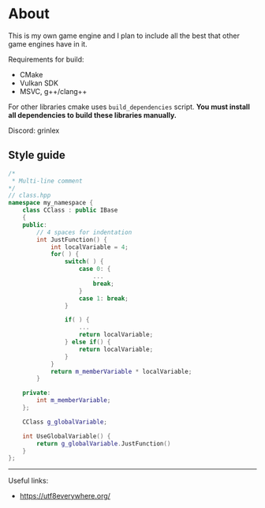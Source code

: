 # About
This is my own game engine and I plan to include all the best that other game engines have in it.

Requirements for build:
* CMake
* Vulkan SDK
* MSVC, g++/clang++

For other libraries cmake uses `build_dependencies` script. **You must install all dependencies to build these libraries manually.**

Discord: grinlex

## Style guide
```cpp
/*
 * Multi-line comment
*/
// class.hpp
namespace my_namespace {
    class CClass : public IBase
    {
    public:
        // 4 spaces for indentation
        int JustFunction() {
            int localVariable = 4;
            for( ) {
                switch( ) {
                    case 0: {
                        ...
                        break;
                    }
                    case 1: break;
                }

                if( ) {
                    ...
                    return localVariable;
                } else if() {
                    return localVariable;
                }
            }
            return m_memberVariable * localVariable;
        }

    private:
        int m_memberVariable;
    };

    CClass g_globalVariable;

    int UseGlobalVariable() {
        return g_globalVariable.JustFunction()
    }
};
```
---
Useful links:
- https://utf8everywhere.org/
